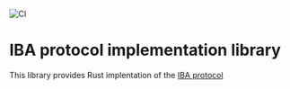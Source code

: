 ![CI](https://github.com/Mr-Leshiy/rust-IBA-lib/workflows/CI/badge.svg)

# IBA protocol implementation library

This library provides Rust implentation of the [IBA protocol](https://github.com/Mr-Leshiy/IBA-protocol/blob/main/IBA.md)